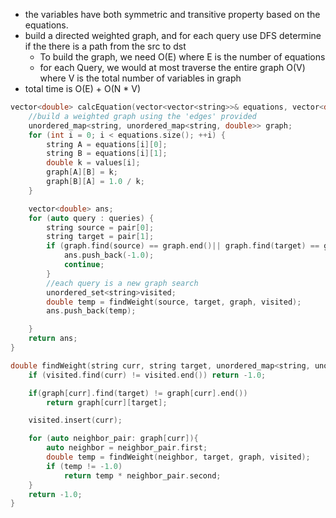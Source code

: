 - the variables have both symmetric and transitive property based on the equations. 
- build a directed weighted graph, and for each query use DFS determine if the there is a path from the src to dst
    - To build the graph, we need O(E) where E is the number of equations
    - for each Query, we would at most traverse the entire graph O(V) where V is the total number of variables in graph
- total time is O(E) + O(N * V)

```cpp
vector<double> calcEquation(vector<vector<string>>& equations, vector<double>& values, vector<vector<string>>& queries) { 
    //build a weighted graph using the 'edges' provided
    unordered_map<string, unordered_map<string, double>> graph;        
    for (int i = 0; i < equations.size(); ++i) {
        string A = equations[i][0];
        string B = equations[i][1];
        double k = values[i];
        graph[A][B] = k;
        graph[B][A] = 1.0 / k;
    }

    vector<double> ans;
    for (auto query : queries) {
        string source = pair[0];
        string target = pair[1];
        if (graph.find(source) == graph.end()|| graph.find(target) == graph.end()){
            ans.push_back(-1.0);
            continue;
        } 
        //each query is a new graph search
        unordered_set<string>visited;
        double temp = findWeight(source, target, graph, visited);
        ans.push_back(temp);

    }
    return ans;
}

double findWeight(string curr, string target, unordered_map<string, unordered_map<string, double>>graph, unordered_set<string>&visited) {        
    if (visited.find(curr) != visited.end()) return -1.0;

    if(graph[curr].find(target) != graph[curr].end()) 
        return graph[curr][target];

    visited.insert(curr); 

    for (auto neighbor_pair: graph[curr]){
        auto neighbor = neighbor_pair.first;
        double temp = findWeight(neighbor, target, graph, visited);
        if (temp != -1.0)
            return temp * neighbor_pair.second;
    }
    return -1.0;
}
```
